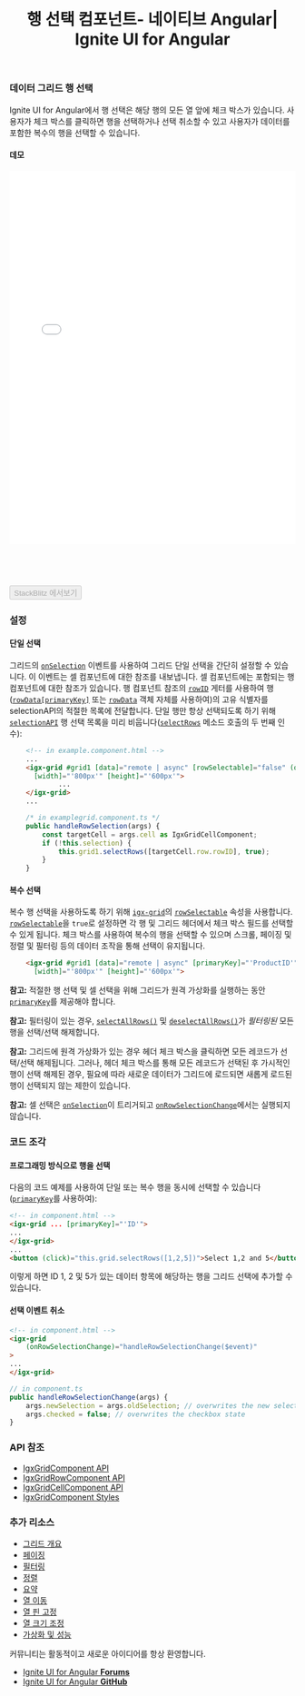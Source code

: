 ﻿---
title: 행 선택 컴포넌트- 네이티브 Angular| Ignite UI for Angular
_description: Ignite UI for Angular 행 선택 컴포넌트는 행의 모든 열 앞에 있는 체크 박스에서 행을 선택하거나 선택 취소할 수 있고 사용자가 데이터를 포함한 복수의 행을 선택할 수 있습니다.
_keywords: Ignite UI for Angular, UI 컨트롤, Angular 위젯, 웹 위젯, UI 위젯, Angular, 네이티브 Angular 컴포넌트 세트, 네이티브 Angular 컨트롤, 네이티브 Angular 컴포넌트 라이브러리, 네이티브 Angular 컴포넌트, Angular 데이터 그리드 컴포넌트, Angular 데이터 그리드 컨트롤, Angular 그리드 컴포넌트, Angular 그리드 컨트롤, Angular 고성능 그리드, Angular 그리드 행 선택, Angular 행 선택, Angular 그리드 선택, 그리드 행 선택, 그리드 선택
_language: kr
---

### 데이터 그리드 행 선택

Ignite UI for Angular에서 행 선택은 해당 행의 모든 열 앞에 체크 박스가 있습니다. 사용자가 체크 박스를 클릭하면 행을 선택하거나 선택 취소할 수 있고 사용자가 데이터를 포함한 복수의 행을 선택할 수 있습니다.  

#### 데모

<div class="sample-container loading" style="height:730px">
    <iframe id="grid-selection-iframe" src='{environment:demosBaseUrl}/grid/grid-selection' width="100%" height="90%" seamless frameBorder="0" onload="onSampleIframeContentLoaded(this);"></iframe>
</div>
<div>
<button data-localize="stackblitz" disabled class="stackblitz-btn" data-iframe-id="grid-selection-iframe" data-demos-base-url="{environment:demosBaseUrl}">StackBlitz 에서보기</button>
</div>
<div class="divider--half"></div>


### 설정

#### 단일 선택

그리드의 [`onSelection`]({environment:angularApiUrl}/classes/igxgridcomponent.html#onselection) 이벤트를 사용하여 그리드 단일 선택을 간단히 설정할 수 있습니다. 이 이벤트는 셀 컴포넌트에 대한 참조를 내보냅니다. 셀 컴포넌트에는 포함되는 행 컴포넌트에 대한 참조가 있습니다. 행 컴포넌트 참조의 [`rowID`](https://www.infragistics.com/products/ignite-ui-angular/docs/typescript/classes/igxgridrowcomponent.html#rowid) 게터를 사용하여 행([`rowData[primaryKey]`]({environment:angularApiUrl}/classes/igxgridcomponent.html#primarykey) 또는 [`rowData`]({environment:angularApiUrl}/classes/igxgridrowcomponent.html#rowdata) 객체 자체를 사용하여)의 고유 식별자를 selectionAPI의 적절한 목록에 전달합니다. 단일 행만 항상 선택되도록 하기 위해 [`selectionAPI`]({environment:angularApiUrl}/classes/igxselectionapiservice.html) 행 선택 목록을 미리 비웁니다([`selectRows`]({environment:angularApiUrl}/classes/igxgridcomponent.html#selectrows) 메소드 호출의 두 번째 인수):

```html
    <!-- in example.component.html -->
    ...
    <igx-grid #grid1 [data]="remote | async" [rowSelectable]="false" (onSelection)="handleRowSelection($event)"
      [width]="'800px'" [height]="'600px'">
            ...
    </igx-grid>
    ...
```
```typescript
    /* in examplegrid.component.ts */
    public handleRowSelection(args) {
        const targetCell = args.cell as IgxGridCellComponent;
        if (!this.selection) {
            this.grid1.selectRows([targetCell.row.rowID], true);
        }
    }

```

#### 복수 선택

복수 행 선택을 사용하도록 하기 위해 [`igx-grid`]({environment:angularApiUrl}/classes/igxgridcomponent.html)의 [`rowSelectable`]({environment:angularApiUrl}/classes/igxgridcomponent.html#rowselectable) 속성을 사용합니다. [`rowSelectable`]({environment:angularApiUrl}/classes/igxgridcomponent.html#rowselectable)을 `true`로 설정하면 각 행 및 그리드 헤더에서 체크 박스 필드를 선택할 수 있게 됩니다. 체크 박스를 사용하여 복수의 행을 선택할 수 있으며 스크롤, 페이징 및 정렬 및 필터링 등의 데이터 조작을 통해 선택이 유지됩니다.

```html
    <igx-grid #grid1 [data]="remote | async" [primaryKey]="'ProductID'" [rowSelectable]="selection" (onSelection)="handleRowSelection($event)"
      [width]="'800px'" [height]="'600px'">
```

**참고:** 적절한 행 선택 및 셀 선택을 위해 그리드가 원격 가상화를 실행하는 동안 [`primaryKey`]({environment:angularApiUrl}/classes/igxgridcomponent.html#primarykey)를 제공해야 합니다.

**참고:** 필터링이 있는 경우, [`selectAllRows()`]({environment:angularApiUrl}/classes/igxgridcomponent.html#selectallrows) 및 [`deselectAllRows()`]({environment:angularApiUrl}/classes/igxgridcomponent.html#deselectallrows)가 *필터링된* 모든 행을 선택/선택 해제합니다.


**참고:** 그리드에 원격 가상화가 있는 경우 헤더 체크 박스을 클릭하면 모든 레코드가 선택/선택 해제됩니다. 그러나, 헤더 체크 박스를 통해 모든 레코드가 선택된 후 가시적인 행이 선택 해제된 경우, 필요에 따라 새로운 데이터가 그리드에 로드되면 새롭게 로드된 행이 선택되지 않는 제한이 있습니다.

**참고:** 셀 선택은 [`onSelection`]({environment:angularApiUrl}/classes/igxgridcomponent.html#onselection)이 트리거되고 [`onRowSelectionChange`]({environment:angularApiUrl}/classes/igxgridcomponent.html#onrowselectionchange)에서는 실행되지 않습니다.

### 코드 조각

#### 프로그래밍 방식으로 행을 선택
다음의 코드 예제를 사용하여 단일 또는 복수 행을 동시에 선택할 수 있습니다([`primaryKey`]({environment:angularApiUrl}/classes/igxgridcomponent.html#primarykey)를 사용하여):
```html
<!-- in component.html -->
<igx-grid ... [primaryKey]="'ID'">
...
</igx-grid>
...
<button (click)="this.grid.selectRows([1,2,5])">Select 1,2 and 5</button>
```
이렇게 하면 ID 1, 2 및 5가 있는 데이터 항목에 해당하는 행을 그리드 선택에 추가할 수 있습니다.

#### 선택 이벤트 취소
```html
<!-- in component.html -->
<igx-grid
    (onRowSelectionChange)="handleRowSelectionChange($event)"
>
...
</igx-grid>
```
```typescript
// in component.ts
public handleRowSelectionChange(args) {
    args.newSelection = args.oldSelection; // overwrites the new selection, making it so that no new row(s) are entered in the selectionAPI
    args.checked = false; // overwrites the checkbox state
}
```
### API 참조
* [IgxGridComponent API]({environment:angularApiUrl}/classes/igxgridcomponent.html)
* [IgxGridRowComponent API]({environment:angularApiUrl}/classes/igxgridrowcomponent.html)
* [IgxGridCellComponent API]({environment:angularApiUrl}/classes/igxgridcellcomponent.html)
* [IgxGridComponent Styles]({environment:sassApiUrl}/index.html#function-igx-grid-theme)

### 추가 리소스
<div class="divider--half"></div>

* [그리드 개요](grid.md)
* [페이징](paging.md)
* [필터링](filtering.md)
* [정렬](sorting.md)
* [요약](summaries.md)
* [열 이동](column_moving.md)
* [열 핀 고정](column_pinning.md)
* [열 크기 조정](column_resizing.md)
* [가상화 및 성능](virtualization.md)

<div class="divider--half"></div>
커뮤니티는 활동적이고 새로운 아이디어를 항상 환영합니다.

* [Ignite UI for Angular **Forums**](https://www.infragistics.com/community/forums/f/ignite-ui-for-angular)
* [Ignite UI for Angular **GitHub**](https://github.com/IgniteUI/igniteui-angular)
